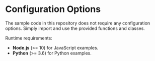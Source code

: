 # Configuration Options

The sample code in this repository does not require any configuration options. Simply import and use the provided functions and classes.

Runtime requirements:
- **Node.js** (>= 10) for JavaScript examples.
- **Python** (>= 3.6) for Python examples.